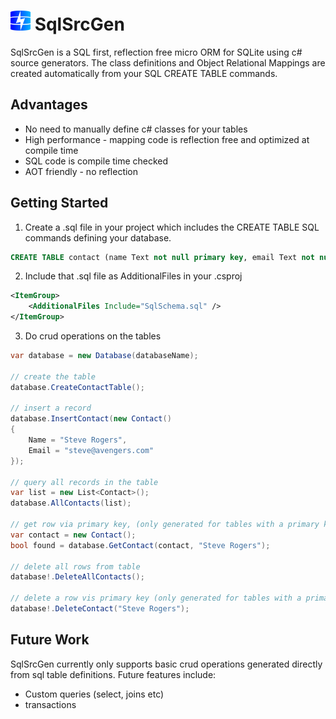 # <img src="Icon/SqlSrcGen.svg" width="32">  SqlSrcGen
SqlSrcGen is a SQL first, reflection free micro ORM for SQLite using c# source generators.
The class definitions and Object Relational Mappings are created automatically from your SQL CREATE TABLE commands.

## Advantages
* No need to manually define c# classes for your tables
* High performance - mapping code is reflection free and optimized at compile time
* SQL code is compile time checked
* AOT friendly - no reflection 

## Getting Started
1. Create a .sql file in your project which includes the CREATE TABLE SQL commands defining your database.
```sql
CREATE TABLE contact (name Text not null primary key, email Text not null);
```

2. Include that .sql file as AdditionalFiles in your .csproj

```xml
<ItemGroup>
    <AdditionalFiles Include="SqlSchema.sql" />
</ItemGroup>
```
3. Do crud operations on the tables

```c#
var database = new Database(databaseName);

// create the table
database.CreateContactTable();

// insert a record
database.InsertContact(new Contact() 
{ 
    Name = "Steve Rogers", 
    Email = "steve@avengers.com"
});

// query all records in the table
var list = new List<Contact>();
database.AllContacts(list);

// get row via primary key, (only generated for tables with a primary key)
var contact = new Contact();
bool found = database.GetContact(contact, "Steve Rogers");

// delete all rows from table
database!.DeleteAllContacts();

// delete a row vis primary key (only generated for tables with a primary key)
database!.DeleteContact("Steve Rogers");
```

## Future Work
SqlSrcGen currently only supports basic crud operations generated directly from sql table definitions. Future features include:
* Custom queries (select, joins etc)
* transactions
